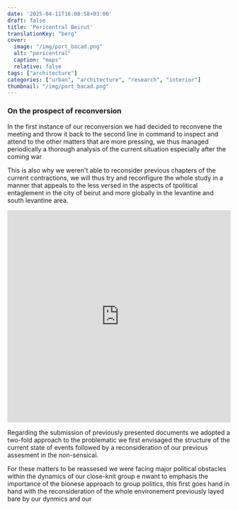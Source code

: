 ```yaml
---
date: '2025-04-11T16:08:58+03:00'
draft: false
title: 'Pericentral Beirut'
translationKey: "berg"
cover:
  image: "/img/port_bacad.png"
  alt: "pericentral"
  caption: "maps"
  relative: false 
tags: ["architecture"]
categories: ["urban", "architecture", "research", "interior"]
thumbnail: "/img/port_bacad.png"
---
```


### On the prospect of reconversion

In the first instance of our reconversion we had decided to reconvene the meeting and throw it back to the second line in command to inspect and attend to the other matters that are more pressing, we thus managed periodically a thorough analysis of the current situation especially after the coming war 

This is also why we weren't able to reconsider previous chapters of the current contractions, we will thus try and reconfigure the whole study in a manner that appeals to the less versed in the aspects of tpolitical entaglement in the city of beirut and more globally in the levantine and south levantine area.

<iframe src="https://porthee.netlify.app" width="100%" height="480" style="border:none;"></iframe>

Regarding the submission of previously presented documents we adopted a two-fold approach to the problematic we first envisaged the structure of the current state of events followed by a reconsideration of our previous assesment in the non-sensical.

For these matters to be reassesed we were facing major political obstacles within the dynamics of our close-knit group e nwant to emphasis the importance of the bionese approach to group politics, this first goes hand in hand with the reconsideration of the whole environement previously layed bare by our dynmics and our


